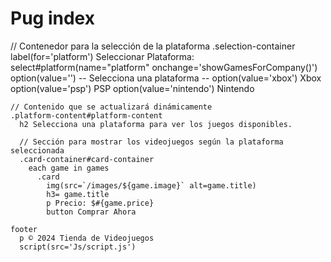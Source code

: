 # Pug index
// Contenedor para la selección de la plataforma
    .selection-container
      label(for='platform') Seleccionar Plataforma:
      select#platform(name="platform" onchange='showGamesForCompany()')
        option(value='') -- Selecciona una plataforma --
        option(value='xbox') Xbox
        option(value='psp') PSP
        option(value='nintendo') Nintendo

    // Contenido que se actualizará dinámicamente
    .platform-content#platform-content
      h2 Selecciona una plataforma para ver los juegos disponibles.

      // Sección para mostrar los videojuegos según la plataforma seleccionada
      .card-container#card-container
        each game in games
          .card
            img(src=`/images/${game.image}` alt=game.title)
            h3= game.title
            p Precio: $#{game.price}
            button Comprar Ahora

    footer
      p © 2024 Tienda de Videojuegos
      script(src='Js/script.js')